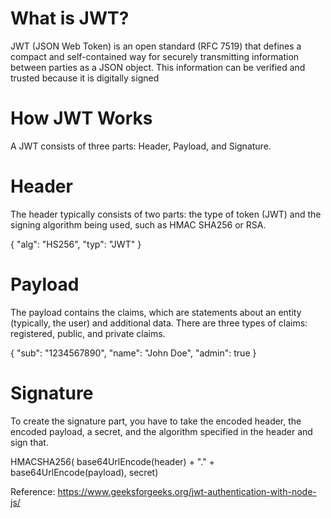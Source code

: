 # What is JWT?
JWT (JSON Web Token) is an open standard (RFC 7519) that defines a compact and self-contained way for securely transmitting information between parties as a JSON object. This information can be verified and trusted because it is digitally signed

# How JWT Works
A JWT consists of three parts: Header, Payload, and Signature.

# Header
The header typically consists of two parts: the type of token (JWT) and the signing algorithm being used, such as HMAC SHA256 or RSA.

{
  "alg": "HS256",
  "typ": "JWT"
}

# Payload
The payload contains the claims, which are statements about an entity (typically, the user) and additional data. There are three types of claims: registered, public, and private claims.

{
  "sub": "1234567890",
  "name": "John Doe",
  "admin": true
}

# Signature
To create the signature part, you have to take the encoded header, the encoded payload, a secret, and the algorithm specified in the header and sign that.

HMACSHA256(
  base64UrlEncode(header) + "." +
  base64UrlEncode(payload),
  secret)


Reference: https://www.geeksforgeeks.org/jwt-authentication-with-node-js/